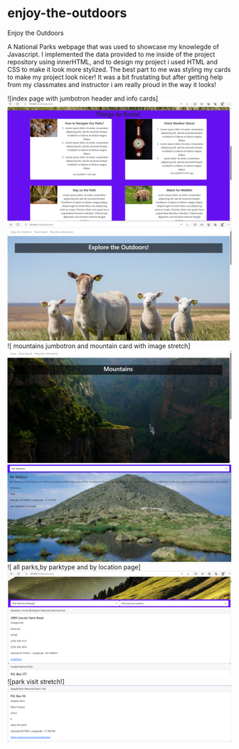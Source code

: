 # enjoy-the-outdoors
Enjoy the Outdoors 
<p>A National Parks webpage that was used to showcase my knowlegde of Javascript. I implemented the data provided to me inside of the project repository using innerHTML, and to design my project i used HTML and CSS to make it look more stylized. 
  The best part to me was styling my cards to make my project look nicer! It was a bit frustating but after getting help from my classmates and instructor i am really proud in the way it looks!
</p>

![index page with jumbotron header and info cards] <img src="screenshots/index-cards-screenshot.png"> 
<img src="screenshots/index-top-screenshot.png">
![ mountains jumbotron and mountain card with image stretch] <img src="screenshots/mountains-top-screenshot.png"> 
<img src="screenshots/mountains-image-stretch.png">
![ all parks,by parktype and by location page] <img src="screenshots/allparks-byparktype-bylocation-screenshot.png">
![park visit stretch!] <img src="screenshots/park-visit-stretch.png">
